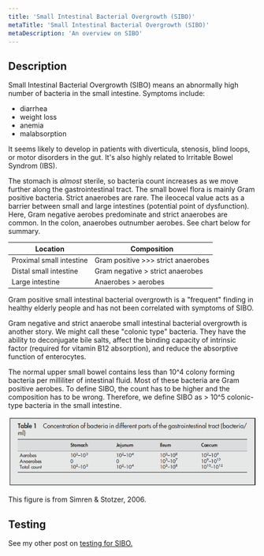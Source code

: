 ```yaml
---
title: 'Small Intestinal Bacterial Overgrowth (SIBO)'
metaTitle: 'Small Intestinal Bacterial Overgrowth (SIBO)'
metaDescription: 'An overview on SIBO'
---
```


## Description

Small Intestinal Bacterial Overgrowth (SIBO) means an abnormally high number of bacteria in the small intestine. Symptoms include:

- diarrhea
- weight loss
- anemia
- malabsorption

It seems likely to develop in patients with diverticula, stenosis, blind loops, or motor disorders in the gut. It's also highly related to Irritable Bowel Syndrom (IBS).

The stomach is _almost_ sterile, so bacteria count increases as we move further along the gastrointestinal tract. The small bowel flora is mainly Gram positive bacteria. Strict anaerobes are rare. The ileocecal value acts as a barrier between small and large intestines (potential point of dysfunction). Here, Gram negative aerobes predominate and strict anaerobes are common. In the colon, anaerobes outnumber aerobes. See chart below for summary.

| Location                 | Composition                        |
| ------------------------ | ---------------------------------- |
| Proximal small intestine | Gram positive >>> strict anaerobes |
| Distal small intestine   | Gram negative > strict anaerobes   |
| Large intestine          | Anaerobes > aerobes                |

Gram positive small intestinal bacterial overgrowth is a "frequent" finding in healthy elderly people and has not been correlated with symptoms of SIBO.

Gram negative and strict anaerobe small intestinal bacterial overgrowth is another story. We might call these "colonic type" bacteria. They have the ability to deconjugate bile salts, affect the binding capacity of intrinsic factor (required for vitamin B12 absorption), and reduce the absorptive function of enterocytes.

The normal upper small bowel contains less than 10^4 colony forming bacteria per milliliter of intestinal fluid. Most of these bacteria are Gram positive aerobes. To define SIBO, the count has to be higher and the composition has to be wrong. Therefore, we define SIBO as > 10^5 colonic-type bacteria in the small intestine.

![Normal concentration of bacteria in different parts of the gastrointestinal tract](sibo/concentraction_of_bacteria_in_gastrointestinal_tract.png 'Normal concentration of bacteria in different parts of the gastrointestinal tract')

This figure is from Simren & Stotzer, 2006.

## Testing

See my other post on [testing for SIBO.](/sibo/testing)
